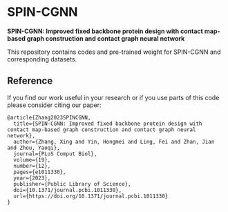 # SPIN-CGNN

**SPIN-CGNN: Improved fixed backbone protein design with contact map-based graph construction and contact graph neural network**

This repository contains codes and pre-trained weight for SPIN-CGNN and corresponding datasets. 


## Reference

If you find our work useful in your research or if you use parts of this code please consider citing our paper:

```
@article{Zhang2023SPINCGNN,
  title={SPIN-CGNN: Improved fixed backbone protein design with contact map-based graph construction and contact graph neural network},
  author={Zhang, Xing and Yin, Hongmei and Ling, Fei and Zhan, Jian and Zhou, Yaoqi},
  journal={PLoS Comput Biol},
  volume={19},
  number={12},
  pages={e1011330},
  year={2023},
  publisher={Public Library of Science},
  doi={10.1371/journal.pcbi.1011330},
  url={https://doi.org/10.1371/journal.pcbi.1011330}
}

```